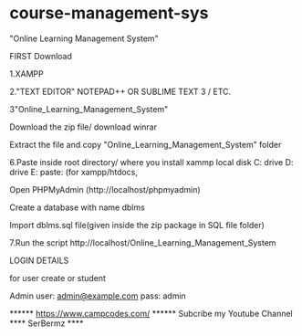 # course-management-sys
"Online Learning Management System"

FIRST Download

1.XAMPP

2."TEXT EDITOR" NOTEPAD++ OR SUBLIME TEXT 3 / ETC.

3"Online_Learning_Management_System"

Download the zip file/ download winrar

Extract the file and copy "Online_Learning_Management_System" folder

6.Paste inside root directory/ where you install xammp local disk C: drive D: drive E: paste: (for xampp/htdocs,

Open PHPMyAdmin (http://localhost/phpmyadmin)

Create a database with name dblms

Import dblms.sql file(given inside the zip package in SQL file folder)

7.Run the script http://localhost/Online_Learning_Management_System

LOGIN DETAILS

for user create or student

Admin user: admin@example.com pass: admin

****** https://www.campcodes.com/ ****** Subcribe my Youtube Channel **** SerBermz ****
